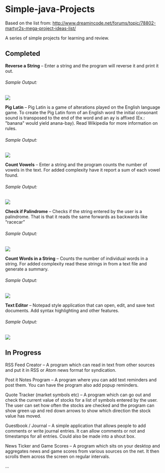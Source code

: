 # Simple-java-Projects

Based on the list from: http://www.dreamincode.net/forums/topic/78802-martyr2s-mega-project-ideas-list/

A series of simple projects for learning and review.

<h2>Completed</h2>

<b>Reverse a String</b> – Enter a string and the program will reverse it and print it out.
<h6>Sample Output:</h6>
<img src="https://cloud.githubusercontent.com/assets/6732705/8733738/4d163536-2bba-11e5-8b9c-2a27607f9c1d.png"/>

<b>Pig Latin</b> – Pig Latin is a game of alterations played on the English language game. To create the Pig Latin form of an English word the initial consonant sound is transposed to the end of the word and an ay is affixed (Ex.: "banana" would yield anana-bay). Read Wikipedia for more information on rules.
<h6>Sample Output:</h6>
<img src="https://cloud.githubusercontent.com/assets/6732705/8733764/6beeb7b2-2bba-11e5-8b74-1c5cde65a03f.png"/>

<b>Count Vowels</b> – Enter a string and the program counts the number of vowels in the text. For added complexity have it report a sum of each vowel found.
<h6>Sample Output:</h6>
<img src="https://cloud.githubusercontent.com/assets/6732705/8733784/8be5239e-2bba-11e5-9a26-f866fea0ffe4.png"/>

<strong class="bbc">Check if Palindrome</strong> – Checks if the string entered by the user is a palindrome. That is that it reads the same forwards as backwards like “racecar”
<h6>Sample Output:</h6>
<img src="https://cloud.githubusercontent.com/assets/6732705/8733813/b0486b88-2bba-11e5-8143-e7fd9cd634f5.png"/>

<strong class="bbc">Count Words in a String</strong> – Counts the number of individual words in a string. For added complexity read these strings in from a text file and generate a summary.
<h6>Sample Output:</h6>
<img src="https://cloud.githubusercontent.com/assets/6732705/8733831/cbc475a0-2bba-11e5-97bb-7b5794637f19.png"/>

<strong class="bbc">Text Editor</strong> – Notepad style application that can open, edit, and save text documents. Add syntax highlighting and other features.
<h6>Sample Output:</h6>
<img src="https://cloud.githubusercontent.com/assets/6732705/8733852/ee5020c4-2bba-11e5-9c6e-2ab74a519ced.png"/>

<h2>In Progress</h2>

RSS Feed Creator – A program which can read in text from other sources and put it in RSS or Atom news format for syndication.

Post it Notes Program – A program where you can add text reminders and post them. You can have the program also add popup reminders.

Quote Tracker (market symbols etc) – A program which can go out and check the current value of stocks for a list of symbols entered by the user. The user can set how often the stocks are checked and the program can show green up and red down arrows to show which direction the stock value has moved.

Guestbook / Journal – A simple application that allows people to add comments or write journal entries. It can allow comments or not and timestamps for all entries. Could also be made into a shout box.

News Ticker and Game Scores – A program which sits on your desktop and aggregates news and game scores from various sources on the net. It then scrolls them across the screen on regular intervals.

...
